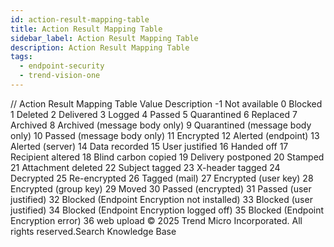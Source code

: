 ```yaml
---
id: action-result-mapping-table
title: Action Result Mapping Table
sidebar_label: Action Result Mapping Table
description: Action Result Mapping Table
tags:
  - endpoint-security
  - trend-vision-one
---
```


/*<![CDATA[*/ $('#title').html($('meta[name=map-description]').attr('content')); /*]]>*/ Action Result Mapping Table Value Description -1 Not available 0 Blocked 1 Deleted 2 Delivered 3 Logged 4 Passed 5 Quarantined 6 Replaced 7 Archived 8 Archived (message body only) 9 Quarantined (message body only) 10 Passed (message body only) 11 Encrypted 12 Alerted (endpoint) 13 Alerted (server) 14 Data recorded 15 User justified 16 Handed off 17 Recipient altered 18 Blind carbon copied 19 Delivery postponed 20 Stamped 21 Attachment deleted 22 Subject tagged 23 X-header tagged 24 Decrypted 25 Re-encrypted 26 Tagged (mail) 27 Encrypted (user key) 28 Encrypted (group key) 29 Moved 30 Passed (encrypted) 31 Passed (user justified) 32 Blocked (Endpoint Encryption not installed) 33 Blocked (user justified) 34 Blocked (Endpoint Encryption logged off) 35 Blocked (Endpoint Encryption error) 36 web upload © 2025 Trend Micro Incorporated. All rights reserved.Search Knowledge Base
